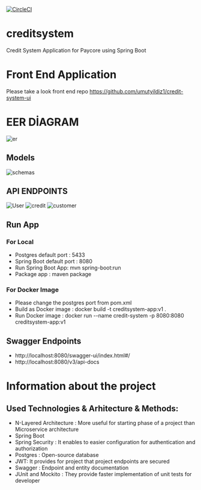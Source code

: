 [![CircleCI](https://circleci.com/gh/umutyildiz1/creditsystem/tree/main.svg?style=svg&circle-token=0dde66f2fab619d576d4e541e25c91d011ad7c8f)](https://circleci.com/gh/umutyildiz1/creditsystem/tree/main)
# creditsystem
Credit System Application for Paycore using Spring Boot

# Front End Application 
Please take a look front end repo 
https://github.com/umutyildiz1/credit-system-ui

# EER DİAGRAM

![er](https://user-images.githubusercontent.com/56760679/155882973-4c93e1ad-5d4a-4efa-a28e-51a579083578.png)

## Models

![schemas](https://user-images.githubusercontent.com/56760679/155882990-89018363-70d4-4ce0-9919-7fbd8266fee9.png)

## API ENDPOINTS
![User](https://user-images.githubusercontent.com/56760679/155883026-bf5c3328-b865-459e-a32f-7ca3f673f9a2.png)
![credit](https://user-images.githubusercontent.com/56760679/155883027-7ffb0972-abbc-4086-af8d-9d4f83ef1db3.png)
![customer](https://user-images.githubusercontent.com/56760679/155883030-a941f3a6-ced4-47c2-a84d-ac556e75054a.png)

## Run App
### For Local
* Postgres default port : 5433
* Spring Boot default port : 8080
* Run Spring Boot App: mvn spring-boot:run
* Package app : maven package

### For Docker Image
* Please change the postgres port from pom.xml
* Build as Docker image : docker build -t creditsystem-app:v1 .
* Run Docker image : docker run --name credit-system -p 8080:8080 creditsystem-app:v1

## Swagger Endpoints
* http://localhost:8080/swagger-ui/index.html#/
* http://localhost:8080/v3/api-docs

# Information about the project

## Used Technologies & Arhitecture & Methods:
* N-Layered Architecture : More useful for starting phase of a project than Microservice architecture
* Spring Boot 
* Spring Security : It enables to easier configuration for authentication and authorization
* Postgres : Open-source database
* JWT: It provides for project that project endpoints are secured
* Swagger : Endpoint and entity documentation
* JUnit and Mockito : They provide faster implementation of unit tests for developer

